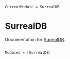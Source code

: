 ```@meta
CurrentModule = SurrealDB
```

# SurrealDB

Documentation for [SurrealDB](https://github.com/iskyd/SurrealDB.jl).

```@index
```

```@autodocs
Modules = [SurrealDB]
```
